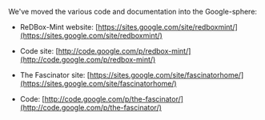 We've moved the various code and documentation into the Google-sphere:

* ReDBox-Mint website: [https://sites.google.com/site/redboxmint/](https://sites.google.com/site/redboxmint/)

 * Code site: [http://code.google.com/p/redbox-mint/](http://code.google.com/p/redbox-mint/)
* The Fascinator site: [https://sites.google.com/site/fascinatorhome/](https://sites.google.com/site/fascinatorhome/)

 * Code: [http://code.google.com/p/the-fascinator/](http://code.google.com/p/the-fascinator/)
